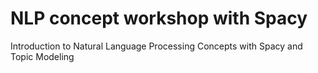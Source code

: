 # NLP concept workshop with Spacy

Introduction to Natural Language Processing Concepts with Spacy and Topic Modeling
